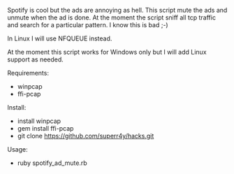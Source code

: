 Spotify is cool but the ads are annoying as hell.
This script mute the ads and unmute when the ad is done.
At the moment the script sniff all tcp traffic and search for a particular pattern.
I know this is bad ;-)

In Linux I will use NFQUEUE instead.

At the moment this script works for Windows only but I will add Linux support as needed.

Requirements:
- winpcap
- ffi-pcap

Install:
- install winpcap
- gem install ffi-pcap
- git clone https://github.com/superr4y/hacks.git


Usage:
- ruby spotify_ad_mute.rb
